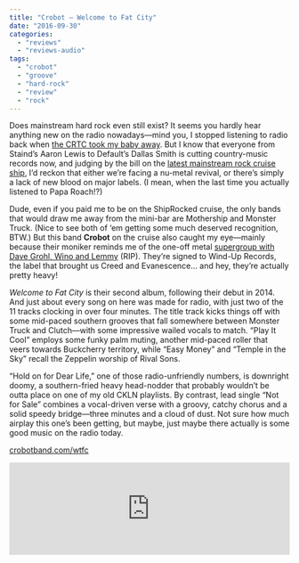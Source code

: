 ```yaml
---
title: "Crobot – Welcome to Fat City"
date: "2016-09-30"
categories: 
  - "reviews"
  - "reviews-audio"
tags: 
  - "crobot"
  - "groove"
  - "hard-rock"
  - "review"
  - "rock"
---
```


Does mainstream hard rock even still exist? It seems you hardly hear anything new on the radio nowadays—mind you, I stopped listening to radio back when [the CRTC took my baby away](https://hellbound.ca/2011/04/this-is-the-end-my-friends/). But I know that everyone from Staind’s Aaron Lewis to Default’s Dallas Smith is cutting country-music records now, and judging by the bill on the [latest mainstream rock cruise ship](http://www.blabbermouth.net/news/breaking-benjamin-papa-roach-alter-bridge-sevendust-set-for-next-years-shiprocked-cruise/), I’d reckon that either we’re facing a nu-metal revival, or there’s simply a lack of new blood on major labels. (I mean, when the last time you actually listened to Papa Roach!?)

Dude, even if you paid me to be on the ShipRocked cruise, the only bands that would draw me away from the mini-bar are Mothership and Monster Truck. (Nice to see both of ‘em getting some much deserved recognition, BTW.) But this band **Crobot** on the cruise also caught my eye—mainly because their moniker reminds me of the one-off metal [supergroup with Dave Grohl, Wino and Lemmy](https://www.youtube.com/watch?v=2JkfBTQokTY) (RIP). They’re signed to Wind-Up Records, the label that brought us Creed and Evanescence... and hey, they’re actually pretty heavy!

_Welcome to Fat City_ is their second album, following their debut in 2014. And just about every song on here was made for radio, with just two of the 11 tracks clocking in over four minutes. The title track kicks things off with some mid-paced southern grooves that fall somewhere between Monster Truck and Clutch—with some impressive wailed vocals to match. “Play It Cool” employs some funky palm muting, another mid-paced roller that veers towards Buckcherry territory, while “Easy Money” and “Temple in the Sky” recall the Zeppelin worship of Rival Sons.

“Hold on for Dear Life,” one of those radio-unfriendly numbers, is downright doomy, a southern-fried heavy head-nodder that probably wouldn’t be outta place on one of my old CKLN playlists. By contrast, lead single “Not for Sale” combines a vocal-driven verse with a groovy, catchy chorus and a solid speedy bridge—three minutes and a cloud of dust. Not sure how much airplay this one’s been getting, but maybe, just maybe there actually is some good music on the radio today.

[crobotband.com/wtfc](http://crobotband.com/wtfc/)

<iframe src="https://w.soundcloud.com/player/?url=https%3A//api.soundcloud.com/tracks/274175669&amp;color=ff5500&amp;auto_play=false&amp;hide_related=false&amp;show_comments=true&amp;show_user=true&amp;show_reposts=false" width="100%" height="166" frameborder="no" scrolling="no"></iframe>
